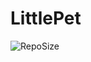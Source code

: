 [repoSizeImage]: https://img.shields.io/github/repo-size/isabela-pr/LittlePet?style=plastic

# LittlePet

![RepoSize][repoSizeImage]